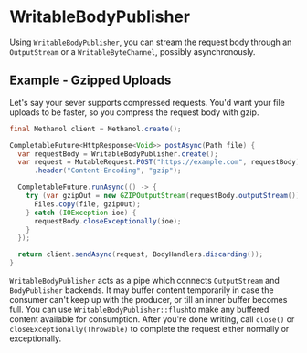 # WritableBodyPublisher

Using `WritableBodyPublisher`, you can stream the request body through an `OutputStream` or a `WritableByteChannel`,
possibly asynchronously.

## Example - Gzipped Uploads

Let's say your sever supports compressed requests. You'd want your file uploads to be faster, so you
compress the request body with gzip.

```java
final Methanol client = Methanol.create();

CompletableFuture<HttpResponse<Void>> postAsync(Path file) {
  var requestBody = WritableBodyPublisher.create();
  var request = MutableRequest.POST("https://example.com", requestBody)
      .header("Content-Encoding", "gzip");

  CompletableFuture.runAsync(() -> {
    try (var gzipOut = new GZIPOutputStream(requestBody.outputStream())) {
      Files.copy(file, gzipOut);
    } catch (IOException ioe) {
      requestBody.closeExceptionally(ioe);
    }
  });

  return client.sendAsync(request, BodyHandlers.discarding());
}
```

`WritableBodyPublisher` acts as a pipe which connects `OutputStream` and `BodyPublisher` backends.
It may buffer content temporarily in case the consumer can't keep up with the producer, or till an
inner buffer becomes full. You can use `WritableBodyPublisher::flush`to make any buffered content
available for consumption. After you're done writing, call `close()` or `closeExceptionally(Throwable)`
to complete the request either normally or exceptionally.
